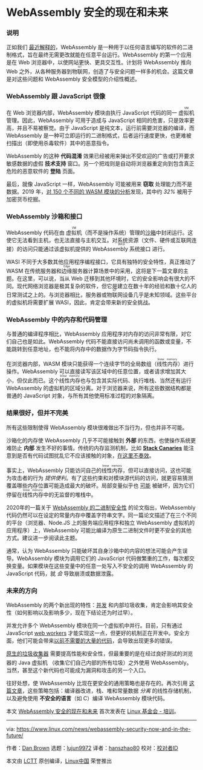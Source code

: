 [#]: subject: (WebAssembly Security, Now and in the Future)
[#]: via: (https://www.linux.com/news/webassembly-security-now-and-in-the-future/)
[#]: author: (Dan Brown https://training.linuxfoundation.org/announcements/webassembly-security-now-and-in-the-future/)
[#]: collector: (lujun9972)
[#]: translator: (hanszhao80)
[#]: reviewer: ( )
[#]: publisher: ( )
[#]: url: ( )

WebAssembly 安全的现在和未来
======


### 说明

正如我们 [最近解释的][1]，WebAssembly 是一种用于以任何语言编写的软件的二进制格式，旨在最终无需更改就能在任意平台运行。WebAssembly 的第一个应用是在 Web 浏览器中，以使网站更快、更具交互性。计划将 WebAssembly 推向 Web 之外，从各种服务器到<ruby>物联网<rt>IoT</rt></ruby>，创造了与安全问题一样多的机会。这篇文章是对这些问题和 WebAssembly 安全模型的介绍性概述。

### WebAssembly 跟 JavaScript 很像

在 Web 浏览器内部，WebAssembly 模块由执行 JavaScript 代码的同一 <ruby>虚拟机<rt>VM</rt></ruby> 管理。因此，WebAssembly 可用于造成与 JavaScript 相同的危害，只是效率更高，并且不易被察觉。由于 JavaScript 是纯文本，运行前需要浏览器的编译，而 WebAssembly 是一种可立即运行的二进制格式，后者运行速度更快，也更难被扫描出（即使用杀毒软件）其中的恶意指令。

WebAssembly 的这种 **代码混淆** 效果已经被用来弹出不受欢迎的广告或打开要求敏感数据的虚假 **技术支持** 窗口。另一个把戏则是自动将浏览器重定向到包含真正危险的恶意软件的 **登陆** 页面。

最后，就像 JavaScript 一样，WebAssembly 可能被用来 **窃取** 处理能力而不是数据。2019 年，[对 150 个不同的 WASM 模块的分析][2]发现，其中约 _32%_ 被用于加密货币挖掘。

### WebAssembly 沙箱和接口

WebAssembly 代码在由 <ruby>虚拟机<rt>VM</rt></ruby>（而不是操作系统）管理的[沙箱][3]中封闭运行。这使它无法看到主机，也无法直接与主机交互。对系统资源（文件、硬件或互联网连接）的访问只能通过该虚拟机提供的 <ruby>WebAssembly 系统接口<rt>WASI</rt></ruby> 进行。

WASI 不同于大多数其他应用程序编程接口，它具有独特的安全特性，真正推动了 WASM 在传统服务器和<ruby>边缘<rt>Edge</rt></ruby>服务器计算场景中的采用，这将是下一篇文章的主题。在这里，可以说，当从 Web 迁移到其他环境时，它的安全影响会有很大的不同。现代网络浏览器是极其复杂的软件，但它是建立在数十年的经验和数十亿人的日常测试之上的。与浏览器相比，服务器或<ruby>物联网<rt>IoT</rt></ruby>设备几乎是未知领域。这些平台的虚拟机将需要扩展 WASI，因此，肯定会带来新的安全挑战。

### WebAssembly 中的内存和代码管理

与普通的编译程序相比，WebAssembly 应用程序对内存的访问非常有限，对它们自己也是如此。WebAssembly 代码不能直接访问尚未调用的函数或变量，不能跳转到任意地址，也不能将内存中的数据作为字节码指令执行。

在浏览器内部，WASM 模块只能获得一个连续字节的全局数组（<ruby>线性内存<rt>linear memory</rt></ruby>）进行操作。WebAssembly 可以直接读写该区域中的任意位置，或者请求增加其大小，但仅此而已。这个<ruby>线性内存<rt>linear memory</rt></ruby>也与包含其实际代码、执行堆栈、当然还有运行 WebAssembly 的虚拟机的区域分离。对于浏览器来说，所有这些数据结构都是普通的 JavaScript 对象，与所有其他使用标准过程的对象隔离。

### 结果很好，但并不完美

所有这些限制使得 WebAssembly 模块很难做出不当行为，但也并非不可能。

沙箱化的内存使 WebAssembly 几乎不可能接触到 __外部__ 的东西，也使操作系统更难防止 __内部__ 发生不好的事情。传统的内存监测机制，比如 [**Stack Canaries**][4] 能注意到是否有代码试图扰乱它不应该接触的对象，[在这里不奏效][5]。

事实上，WebAssembly 只能访问自己的<ruby>线性内存<rt>linear memory</rt></ruby>，但可以直接访问，这也可能为攻击者的行为 _提供便利_。有了这些约束和对模块源代码的访问，就更容易猜测覆盖哪些内存位置可能造成最大的破坏。局部变量似乎也 [可能][6] 被破坏，因为它们停留在<ruby>线性内存<rt>linear memory</rt></ruby>中的无监督的堆栈中。

2020年的一篇关于 [WebAssembly 的二进制安全性][5] 的论文指出，WebAssembly 代码仍然可以在设定的常量内存中覆盖字符串文字。同一篇论文描述了在三个不同的平台（浏览器、Node.JS 上的服务端应用程序和独立 WebAssembly 虚拟机的应用程序）上，WebAssembly 可能比编译为原生二进制文件时更不安全的其他方式。建议进一步阅读此主题。

通常，认为 WebAssembly 只能破坏其自身沙箱中的内容的想法可能会产生误导。WebAssembly 模块为调用它们的 JavaScript 代码做繁重的工作，每次都交换变量。如果模块在这些变量中的任意一处写入不安全的调用 WebAssembly 的 JavaScript 代码，就 _会_ 导致崩溃或数据泄露。

### 未来的方向

WebAssembly 的两个新出现的特性：[并发][7] 和内部垃圾收集，肯定会影响其安全性（如何影响以及影响多少，现在下结论还为时过早）。

并发允许多个 WebAssembly 模块在同一个虚拟机中并行。目前，只有通过 JavaScript [web workers][8] 才能实现这一点，但更好的机制正在开发中。安全方面，他们可能会带来[以前不需要的大量的代码][9]，会导致出现更多的错误。

[原生的垃圾收集器][10] 需要提高性能和安全性，但最重要的是在经过良好测试的浏览器的 Java <ruby>虚拟机<rt>VM</rt></ruby> （收集它们自己内部的所有垃圾）之外使用 WebAssembly。当然，甚至这个新代码也可能成为漏洞和攻击的另一个入口。

往好处想，使 WebAssembly 比现在更安全的通用策略也是存在的。再次引用 [这篇文章][5]，这些策略包括：编译器改进，栈、堆和常量数据 _分离_ 的线性存储机制，以及避免使用 **不安全的语言**（如 C）编译 WebAssembly 模块代码。

本文 [WebAssembly 安全的现在和未来][11] 首次发表在 [Linux 基金会 - 培训][12]。

--------------------------------------------------------------------------------

via: https://www.linux.com/news/webassembly-security-now-and-in-the-future/

作者：[Dan Brown][a]
选题：[lujun9972][b]
译者：[hanszhao80](https://github.com/hanszhao80)
校对：[校对者ID](https://github.com/校对者ID)

本文由 [LCTT](https://github.com/LCTT/TranslateProject) 原创编译，[Linux中国](https://linux.cn/) 荣誉推出

[a]: https://training.linuxfoundation.org/announcements/webassembly-security-now-and-in-the-future/
[b]: https://github.com/lujun9972
[1]: https://training.linuxfoundation.org/announcements/an-introduction-to-webassembly/
[2]: https://www.sec.cs.tu-bs.de/pubs/2019a-dimva.pdf
[3]: https://webassembly.org/docs/security/
[4]: https://ctf101.org/binary-exploitation/stack-canaries/
[5]: https://www.usenix.org/system/files/sec20-lehmann.pdf
[6]: https://spectrum.ieee.org/tech-talk/telecom/security/more-worries-over-the-security-of-web-assembly
[7]: https://github.com/WebAssembly/threads
[8]: https://en.wikipedia.org/wiki/Web_worker
[9]: https://googleprojectzero.blogspot.com/2018/08/the-problems-and-promise-of-webassembly.html
[10]: https://github.com/WebAssembly/gc/blob/master/proposals/gc/Overview.md
[11]: https://training.linuxfoundation.org/announcements/webassembly-security-now-and-in-the-future/
[12]: https://training.linuxfoundation.org/
